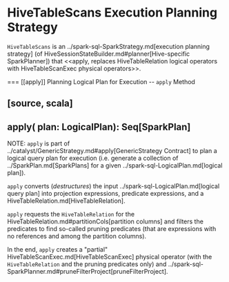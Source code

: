 # HiveTableScans Execution Planning Strategy

`HiveTableScans` is an ../spark-sql-SparkStrategy.md[execution planning strategy] (of HiveSessionStateBuilder.md#planner[Hive-specific SparkPlanner]) that <<apply, replaces HiveTableRelation logical operators with HiveTableScanExec physical operators>>.

=== [[apply]] Planning Logical Plan for Execution -- `apply` Method

[source, scala]
----
apply(
  plan: LogicalPlan): Seq[SparkPlan]
----

NOTE: `apply` is part of ../catalyst/GenericStrategy.md#apply[GenericStrategy Contract] to plan a logical query plan for execution (i.e. generate a collection of ../SparkPlan.md[SparkPlans] for a given ../spark-sql-LogicalPlan.md[logical plan]).

`apply` converts (_destructures_) the input ../spark-sql-LogicalPlan.md[logical query plan] into projection expressions, predicate expressions, and a HiveTableRelation.md[HiveTableRelation].

`apply` requests the `HiveTableRelation` for the HiveTableRelation.md#partitionCols[partition columns] and filters the predicates to find so-called pruning predicates (that are expressions with no references and among the partition columns).

In the end, `apply` creates a "partial" HiveTableScanExec.md[HiveTableScanExec] physical operator (with the `HiveTableRelation` and the pruning predicates only) and ../spark-sql-SparkPlanner.md#pruneFilterProject[pruneFilterProject].
